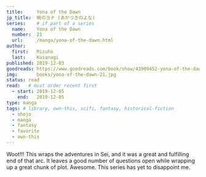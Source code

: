 ```yaml
---
title:     Yona of the Dawn
jp_title:  暁のヨナ (あかつきのよな)
series:    # if part of a series
  name:    Yona of the Dawn
  number:  21
  url:     /manga/yona-of-the-dawn.html
author: 
  first:   Mizuho 
  last:    Kusanagi
published: 2019-12-03 
goodreads: https://www.goodreads.com/book/show/43909452-yona-of-the-dawn-vol-21
img:       books/yona-of-the-dawn-21.jpg
status: read
read:   # must order recent first
  - start: 2019-12-05 
    end:   2019-12-05
type: manga
tags: # library, own-this, scifi, fantasy, historical-fiction
  - shojo
  - manga
  - fantasy
  - favorite
  - own-this
---
```


Woot!!!  This wraps the adventures in Sei, and it was a great and fulfilling end of that arc. It leaves a good number of questions open while wrapping up a great chunk of plot. Awesome. This series has yet to disappoint me.